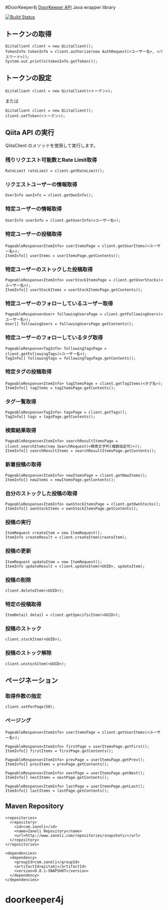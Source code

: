 #DoorKeeper4j
[DoorKeeper API](http://www.doorkeeperhq.com/developer/api "DoorKeeper") Java wrapper library

[![Build Status](https://travis-ci.org/sh0hei/doorkeeper4j.png?branch=master)](https://travis-ci.org/sh0hei/doorkeeper4j)

## トークンの取得
    QiitaClient client = new QiitaClient();
    TokenInfo tokenInfo = client.authorize(new AuthRequest(<ユーザー名>, <パスワード>));
    System.out.println(tokenInfo.getToken());
## トークンの設定
    QiitaClient client = new QiitaClient(<トークン>);
または  

    QiitaClient client = new QiitaClient();
    client.setToken(<トークン>);
## Qiita API の実行
QiitaClient のメソッドを使用して実行します。
### 残りリクエスト可能数とRate Limit取得
    RateLimit rateLimit = client.getRateLimit();
### リクエストユーザーの情報取得
    UserInfo ownInfo = client.getOwnInfo();
### 特定ユーザーの情報取得
    UserInfo userInfo = client.getUserInfo(<ユーザー名>);
### 特定ユーザーの投稿取得
    PageableResponse<ItemInfo> userItemsPage = client.getUserItems(<ユーザー名>);
    ItemInfo[] userItems = userItemsPage.getContents();
### 特定ユーザーのストックした投稿取得
    PageableResponse<ItemInfo> userStockItemsPage = client.getUserStocks(<ユーザー名>);
    ItemInfo[] userStockItems = userStockItemsPage.getContents();
### 特定ユーザーのフォローしているユーザー取得
    PageableResponse<User> followingUsersPage = client.getFollowingUsers(<ユーザー名>);
    User[] followingUsers = followingUsersPage.getContents();
### 特定ユーザーのフォローしているタグ取得
    PageableResponse<TagInfo> followingTagsPage = client.getFollowingTags(<ユーザー名>);
    TagInfo[] followingTags = followingTagsPage.getContents();
### 特定タグの投稿取得
    PageableResponse<ItemInfo> tagItemsPage = client.getTagItems(<タグ名>);
    ItemInfo[] tagItems = tagItemsPage.getContents();
### タグ一覧取得
    PageableResponse<TagInfo> tagsPage = client.getTags();
    TagInfo[] tags = tagsPage.getContents();
### 検索結果取得
    PageableResponse<ItemInfo> searchResultItemsPage = client.searchItems(new SearchRequest(<検索文字列(複数指定可)>));
    ItemInfo[] searchResultItems = searchResultItemsPage.getContents();
### 新着投稿の取得
    PageableResponse<ItemInfo> newItemsPage = client.getNewItems();
    ItemInfo[] newItems = newItemsPage.getContents();
### 自分のストックした投稿の取得
    PageableResponse<ItemInfo> ownStockItemsPage = client.getOwnStocks();
    ItemInfo[] ownStockItems = ownStockItemsPage.getContents();
### 投稿の実行
    ItemRequest createItem = new ItemRequest();
    ItemInfo createResult = client.createItem(createItem);
### 投稿の更新
    ItemRequest updateItem = new ItemRequest();
    ItemInfo updateResult = client.updateItem(<UUID>, updateItem);
### 投稿の削除
    client.deleteItem(<UUID>);
### 特定の投稿取得
    ItemDetail detail = client.getSpecificItem(<UUID>);
### 投稿のストック
    client.stockItem(<UUID>);
### 投稿のストック解除
    client.unstockItem(<UUID>);
## ページネーション
### 取得件数の指定
    client.setPerPage(50);
### ページング
    PageableResponse<ItemInfo> userItemsPage = client.getUserItems(<ユーザー名>);

    PageableResponse<ItemInfo> firstPage = userItemsPage.getFirst();
    ItemInfo[] firstItems = firstPage.getContents();

    PageableResponse<ItemInfo> prevPage = userItemsPage.getPrev();
    ItemInfo[] prevItems = prevPage.getContents();

    PageableResponse<ItemInfo> nextPage = userItemsPage.getNext();
    ItemInfo[] nextItems = nextPage.getContents();

    PageableResponse<ItemInfo> lastPage = userItemsPage.getLast();
    ItemInfo[] lastItems = lastPage.getContents();
## Maven Repository
    <repositories>
      <repository>
        <id>com.zaneli</id>
        <name>Zaneli Repository</name>
        <url>http://www.zaneli.com/repositories/snapshots/</url>
      </repository>
    </repositories>

    <dependencies>
      <dependency>
        <groupId>com.zaneli</groupId>
        <artifactId>qiita4j</artifactId>
        <version>0.0.1-SNAPSHOT</version>
      </dependency>
    </dependencies>

doorkeeper4j
============


